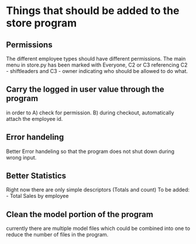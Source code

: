 # Things that should be added to the store program

## Permissions
The different employee types should have different permissions. The main menu in store.py has been marked with Everyone, C2 or C3 referencing C2 - shiftleaders and C3 - owner indicating who should be allowed to do what.

## Carry the logged in user value through the program
in order to A) check for permission. B) during checkout, automatically attach the employee id.

## Error handeling
Better Error handeling so that the program does not shut down during wrong input.

## Better Statistics 
Right now there are only simple descriptors (Totals and count)
To be added:
    - Total Sales by employee

## Clean the model portion of the program
currently there are multiple model files which could be combined into one to reduce the number of files in the program. 